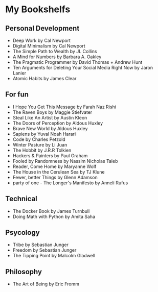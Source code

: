 # My Bookshelfs
## Personal Development
- Deep Work by Cal Newport
- Digital Minimalism by Cal Newport
- The Simple Path to Wealth by JL Collins
- A Mind for Numbers by Barbara A. Oakley
- The Pragmatic Programmer by David Thomas + Andrew Hunt
- Ten Arguments for Deleting Your Social Media Right Now by Jaron Lanier
- Atomic Habits by James Clear

## For fun
- I Hope You Get This Message by Farah Naz Rishi
- The Raven Boys by Maggie Stiefvater
- Steal Like An Artist by Austin Kleon
- The Doors of Perception by Aldous Huxley
- Brave New World by Aldous Huxley
- Sapiens by Yuval Noah Harari
- Code by Charles Petzold
- Winter Pasture by Li Juan
- The Hobbit by J.R.R Tolkien
- Hackers & Painters by Paul Graham
- Fooled by Randomness by Nassim Nicholas Taleb
- Reader, Come Home by Maryanne Wolf
- The House in the Cerulean Sea by TJ Klune
- Fewer, better Things by Glenn Adamson
- party of one - The Longer's Manifesto by Anneli Rufus

## Technical
- The Docker Book by James Turnbull
- Doing Math with Python by Amita Saha

## Psycology
- Tribe by Sebastian Junger
- Freedom by Sebastian Junger
- The Tipping Point by Malcolm Gladwell

## Philosophy
- The Art of Being by Eric Fromm

